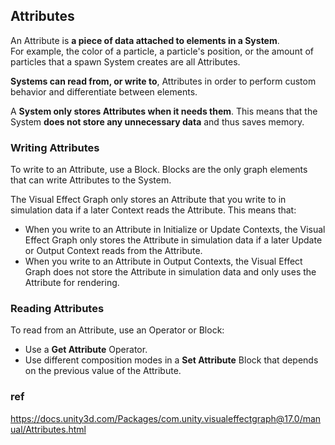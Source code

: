 ## Attributes
An Attribute is **a piece of data attached to elements in a System**. \
For example, the color of a particle, a particle's position, or the amount of particles that a spawn System creates are all Attributes.

**Systems can read from, or write to**, Attributes in order to perform custom behavior and differentiate between elements.

A **System only stores Attributes when it needs them**. This means that the System **does not store any unnecessary data** and thus saves memory.

### Writing Attributes

To write to an Attribute, use a Block. Blocks are the only graph elements that can write Attributes to the System.

The Visual Effect Graph only stores an Attribute that you write to in simulation data if a later Context reads the Attribute. This means that:

-   When you write to an Attribute in Initialize or Update Contexts, the Visual Effect Graph only stores the Attribute in simulation data if a later Update or Output Context reads from the Attribute.
-   When you write to an Attribute in Output Contexts, the Visual Effect Graph does not store the Attribute in simulation data and only uses the Attribute for rendering.

### Reading Attributes

To read from an Attribute, use an Operator or Block:

-   Use a **Get Attribute** Operator.
-   Use different composition modes in a **Set Attribute** Block that depends on the previous value of the Attribute.


### ref

https://docs.unity3d.com/Packages/com.unity.visualeffectgraph@17.0/manual/Attributes.html


